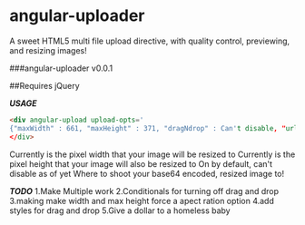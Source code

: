 angular-uploader
================

A sweet HTML5 multi file upload directive, with quality control, previewing, and resizing images!

###angular-uploader v0.0.1

##Requires jQuery

***USAGE***

```html
<div angular-upload upload-opts='
{"maxWidth" : 661, "maxHeight" : 371, "dragNdrop" : Can't disable, "url" : "/api/saveImage"}')
</div>
```

<maxWidth> Currently is the pixel width that your image will be resized to
<maxHeight> Currently is the pixel height that your image will also be resized to
<dragNdrop> On by default, can't disable as of yet
<url> Where to shoot your base64 encoded, resized image to!

***TODO***
  1.Make Multiple work
  2.Conditionals for turning off drag and drop
  3.making make width and max height force a apect ration option
  4.add styles for drag and drop
  5.Give a dollar to a homeless baby
